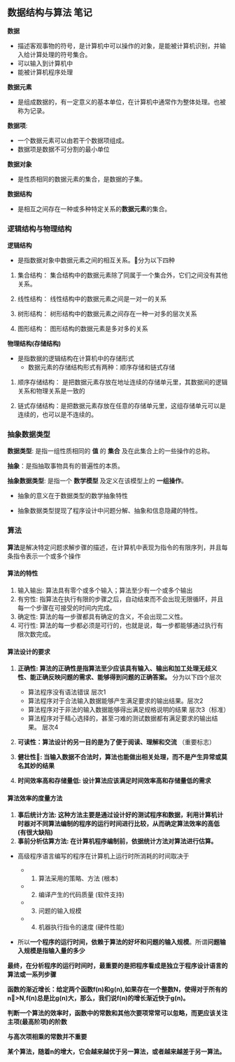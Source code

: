 ## 数据结构与算法 笔记

**数据**

* 描述客观事物的符号，是计算机中可以操作的对象，是能被计算机识别，并输入给计算处理的符号集合。
 * 可以输入到计算机中
 * 能被计算机程序处理

**数据元素**

* 是组成数据的，有一定意义的基本单位，在计算机中通常作为整体处理。也被称为记录。  

**数据项**: 

  * 一个数据元素可以由若干个数据项组成。
  * 数据项是数据不可分割的最小单位

**数据对象**
  
  * 是性质相同的数据元素的集合，是数据的子集。

**数据结构**
 
  * 是相互之间存在一种或多种特定关系的**数据元素**的集合。

### 逻辑结构与物理结构
  
  **逻辑结构**
  
  * 是指数据对象中数据元素之间的相互关系。分为以下四种

  1. 集合结构： 集合结构中的数据元素除了同属于一个集合外，它们之间没有其他关系。
  
  2. 线性结构： 线性结构中的数据元素之间是一对一的关系
  
  3. 树形结构： 树形结构中的数据元素之间存在一种一对多的层次关系
  
  4. 图形结构： 图形结构的数据元素是多对多的关系

**物理结构(存储结构)**

* 是指数据的逻辑结构在计算机中的存储形式
  * 数据元素的存储结构形式有两种：顺序存储和链式存储

1. 顺序存储结构： 是把数据元素存放在地址连续的存储单元里，其数据间的逻辑关系和物理关系是一致的


2. 链式存储结构：是把数据元素存放在任意的存储单元里，这组存储单元可以是连续的，也可以是不连续的。

### 抽象数据类型

**数据类型**: 是指一组性质相同的 **值** 的 **集合** 及在此集合上的一些操作的总称。

**抽象**：是指抽取事物具有的普遍性的本质。

**抽象数据类型**: 是指一个 **数学模型** 及定义在该模型上的 **一组操作**。

* 抽象的意义在于数据类型的数学抽象特性

* 抽象数据类型提现了程序设计中问题分解、抽象和信息隐藏的特性。 


### 算法

**算法**是解决特定问题求解步骤的描述，在计算机中表现为指令的有限序列，并且每条指令表示一个或多个操作


#### 算法的特性

1. 输入输出: 算法具有零个或多个输入；算法至少有一个或多个输出
2. 有穷性: 指算法在执行有限的步骤之后，自动结束而不会出现无限循环，并且每一个步骤在可接受的时间内完成。
3. 确定性: 算法的每一步骤都具有确定的含义，不会出现二义性。
4. 可行性: 算法的每一步都必须是可行的，也就是说，每一步都能够通过执行有限次数完成。


#### 算法设计的要求
 
 1. **正确性: 算法的正确性是指算法至少应该具有输入、输出和加工处理无歧义性、能正确反映问题的需求、能够得到问题的正确答案。** 分为以下四个层次
    
    *  算法程序没有语法错误 层次1
    *  算法程序对于合法输入数据能够产生满足要求的输出结果。层次2
    *  算法程序对于非法的输入数据能够得出满足规格说明的结果  层次3（标准）
    *  算法程序对于精心选择的，甚至刁难的测试数据都有满足要求的输出结果。 层次4

 2. **可读性：算法设计的另一目的是为了便于阅读、理解和交流** （重要标志）
 3. **健壮性: 当输入数据不合法时，算法也能做出相关处理，而不是产生异常或莫名其妙的结果**
 4. **时间效率高和存储量低: 设计算法应该满足时间效率高和存储量低的需求**

#### 算法效率的度量方法

1. **事后统计方法: 这种方法主要是通过设计好的测试程序和数据，利用计算机计时器对不同算法编制的程序的运行时间进行比较，从而确定算法效率的高低 (有很大缺陷)**
2. **事前分析估算方法: 在计算机程序编制前，依据统计方法对算法进行估算。**

* 高级程序语言编写的程序在计算机上运行时所消耗的时间取决于
   * 1. 算法采用的策略、方法 (根本)
   * 2. 编译产生的代码质量 (软件支持)
   * 3. 问题的输入规模
   * 4. 机器执行指令的速度 (硬件性能)

*  所以**一个程序的运行时间，依赖于算法的好坏和问题的输入规模**。所谓**问题输入规模是指输入量的多少**

**最终，在分析程序的运行时间时，最重要的是把程序看成是独立于程序设计语言的算法或一系列步骤**

**函数的渐近增长：给定两个函数f(n)和g(n),如果存在一个整数N，使得对于所有的n>N,f(n)总是比g(n)大，那么，我们说f(n)的增长渐近快于g(n)。**

**判断一个算法的效率时，函数中的常数和其他次要项常常可以忽略，而更应该关注主项(最高阶项)的阶数**

**与高次项相乘的常数并不重要**

**某个算法，随着n的增大，它会越来越优于另一算法，或者越来越差于另一算法。**